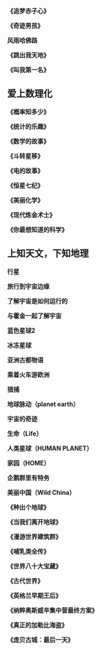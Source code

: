**《追梦赤子心》**

**《奇迹男孩》**

**风雨哈佛路**

**《跳出我天地》**

**《叫我第一名》**



## 爱上数理化



**《概率知多少》**

**《统计的乐趣》**

**《数学的故事》**

**《斗转星移》**

**《电的故事》**

**《恒星七纪》**

**《美丽化学》**

**《现代炼金术士》**

**《你最想知道的科学》**



## 上知天文，下知地理



**行星**

**旅行到宇宙边缘**

**了解宇宙是如何运行的**

**与霍金一起了解宇宙**

**蓝色星球2**

**冰冻星球**

**亚洲古都物语**

**乘着火车游欧洲**

**猎捕**

**地球脉动（planet earth）**

**宇宙的奇迹**

**生命（Life）**

**人类星球（HUMAN PLANET）**

**家园（HOME）**

**企鹅群里有特务**

**美丽中国（Wild China）**

**《种出个地球》**

**《当我们离开地球》**

**《漫游世界建筑群》**

**《哺乳类全传》**

**《世界八十大宝藏》**

**《古代世界》**

**《英格兰早期王后》**

**《纳粹奥斯威辛集中营最终方案》**

**《真正的加勒比海盗》**

**《庞贝古城：最后一天》**



